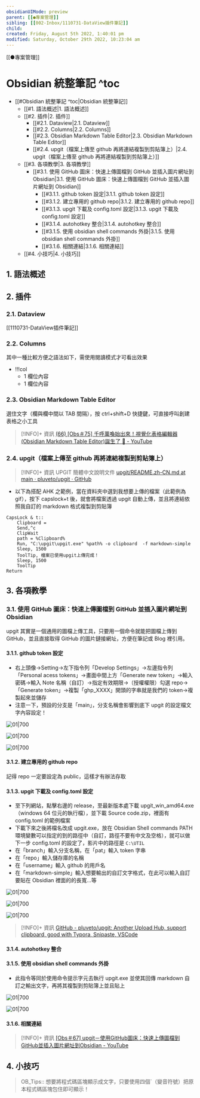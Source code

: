 ```yaml
---
obsidianUIMode: preview 
parent: [[●專案管理]]
sibling: [[002-Inbox/1110731-DataView插件筆記]]
child: 
created: Friday, August 5th 2022, 1:40:01 pm
modified: Saturday, October 29th 2022, 10:23:04 am
---
```


[[●專案管理]]
# Obsidian 統整筆記 ^toc

- [[#Obsidian 統整筆記 ^toc|Obsidian 統整筆記]]
	- [[#1. 語法概述|1. 語法概述]]
	- [[#2. 插件|2. 插件]]
		- [[#2.1. Dataview|2.1. Dataview]]
		- [[#2.2. Columns|2.2. Columns]]
		- [[#2.3. Obsidian Markdown Table Editor|2.3. Obsidian Markdown Table Editor]]
		- [[#2.4. upgit（檔案上傳至 github 再將連結複製到剪貼簿上）|2.4. upgit（檔案上傳至 github 再將連結複製到剪貼簿上）]]
	- [[#3. 各項教學|3. 各項教學]]
		- [[#3.1. 使用 GitHub 圖床：快速上傳圖檔到 GitHub 並插入圖片網址到 Obsidian|3.1. 使用 GitHub 圖床：快速上傳圖檔到 GitHub 並插入圖片網址到 Obsidian]]
			- [[#3.1.1. github token 設定|3.1.1. github token 設定]]
			- [[#3.1.2. 建立專用的 github repo|3.1.2. 建立專用的 github repo]]
			- [[#3.1.3. upgit 下載及 config.toml 設定|3.1.3. upgit 下載及 config.toml 設定]]
			- [[#3.1.4. autohotkey 整合|3.1.4. autohotkey 整合]]
			- [[#3.1.5. 使用 obsidian shell commands 外掛|3.1.5. 使用 obsidian shell commands 外掛]]
			- [[#3.1.6. 相關連結|3.1.6. 相關連結]]
	- [[#4. 小技巧|4. 小技巧]]


## 1. 語法概述

## 2. 插件
### 2.1. Dataview
[[1110731-DataView插件筆記]]

### 2.2. Columns 

其中一種比較方便之語法如下，需使用閱讀模式才可看出效果
- !!!col
	- 1
		欄位內容
	- 1
		欄位內容


### 2.3. Obsidian Markdown Table Editor

選住文字（欄與欄中間以 TAB 間隔），按 ctrl+shift+D 快捷鍵，可直接呼叫創建表格之小工具

> [!INFO]+ 資訊
> [(66) [Obs＃75] 千呼萬喚始出來！視覺化表格編輯器(Obsidian Markdown Table Editor)誕生了 🎂 - YouTube](https://www.youtube.com/watch?v=rZX_ZVPOgC8)

### 2.4. upgit（檔案上傳至 github 再將連結複製到剪貼簿上）

> [!INFO]+ 資訊
> UPGIT 簡體中文說明文件
> [upgit/README.zh-CN.md at main · pluveto/upgit · GitHub](https://github.com/pluveto/upgit/blob/main/docs/README.zh-CN.md)
- 以下為搭配 AHK 之範例，當在資料夾中選到我想要上傳的檔案（此範例為 gif），按下 capslock+t 後，就會將檔案透過 upgit 自動上傳，並且將連結依照我自訂的 markdown 格式複製到剪貼簿
```AHK
CapsLock & t::
    Clipboard =
    Send,^c
    ClipWait
    path = %Clipboard%
    Run, "C:\upgit\upgit.exe" %path% -o clipboard  -f markdown-simple
    Sleep, 1500
    ToolTip, 檔案已使用upgit上傳完成！
    Sleep, 1500
    ToolTip
Return
```


## 3. 各項教學

### 3.1. 使用 GitHub 圖床：快速上傳圖檔到 GitHub 並插入圖片網址到 Obsidian
upgit 其實是一個通用的圖檔上傳工具，只要用一個命令就能把圖檔上傳到 GitHub，並且直接取得 GitHub 的圖片鏈接網址，方便在筆記或 Blog 裡引用。

#### 3.1.1. github token 設定
- 右上頭像→Setting→左下指令列「Develop Settings」→左邊指令列「Personal acess tokens」→畫面中間上方「Generate new token」→輸入密碼→輸入 Note 名稱（自訂）→指定有效期限→（授權權限）勾選 repo→「Generate token」→複製「ghp_XXXX」開頭的字串就是我們的 token→複製起來並儲存
- 注意一下，預設的分支是「main」，分支名稱會影響到底下 upgit 的設定檔文字內容設定！

![01|700](https://raw.githubusercontent.com/hoonsor/upgit-Obsidian/main/2022/10/18/upgit_20221018_1666022997.png)

![01|700](https://raw.githubusercontent.com/hoonsor/upgit-Obsidian/main/2022/10/18/upgit_20221018_1666023062.png)

![01|700](https://raw.githubusercontent.com/hoonsor/upgit-Obsidian/main/2022/10/18/upgit_20221018_1666023125.png)

#### 3.1.2. 建立專用的 github repo
記得 repo 一定要設定為 public，這樣才有辦法存取
#### 3.1.3. upgit 下載及 config.toml 設定
- 至下列網站，點擊右邊的 release，至最新版本處下載 upgit_win_amd64.exe（windows 64 位元的執行檔），並下載 Source code.zip，裡面有 config.toml 的範例檔案
- 下載下來之後將檔名改成 upgit.exe，放在 Obsidian Shell commands PATH 環境變數可以指定的到的路徑中（自訂，路徑不要有中文及空格），就可以做下一步 config.toml 的設定了，影片中的路徑是 `C:\UTIL`
- 在「branch」輸入分支名稱，在「pat」輸入 token 字串
- 在「repo」輸入儲存庫的名稱
- 在「username」輸入 github 的用戶名
- 在「markdown-simple」輸入想要輸出的自訂文字格式，在此可以輸入自訂要貼在 Obsidian 裡面的的長寬…等

![01|700](https://raw.githubusercontent.com/hoonsor/upgit-Obsidian/main/2022/10/18/upgit_20221018_1666023869.png)

![01|700](https://raw.githubusercontent.com/hoonsor/upgit-Obsidian/main/2022/10/18/upgit_20221018_1666023961.png)

![01|700](https://raw.githubusercontent.com/hoonsor/upgit-Obsidian/main/2022/10/18/upgit_20221018_1666024040.png)



> [!INFO]+ 資訊
> [GitHub - pluveto/upgit: Another Upload Hub, support clipboard, good with Typora, Snipaste, VSCode](https://github.com/pluveto/upgit)

#### 3.1.4. autohotkey 整合
#### 3.1.5. 使用 obsidian shell commands 外掛
- 此指令等同於使用命令提示字元去執行 upgit.exe 並使其回傳 markdown 自訂之輸出文字，再將其複製到剪貼簿上並且貼上

![01|700](https://raw.githubusercontent.com/hoonsor/upgit-Obsidian/main/2022/10/18/upgit_20221018_1666022423.png)

![01|700](https://raw.githubusercontent.com/hoonsor/upgit-Obsidian/main/2022/10/18/upgit_20221018_1666022448.png)


#### 3.1.6. 相關連結


> [!INFO]+ 資訊
> [[Obs＃67] upgit－使用GitHub圖床：快速上傳圖檔到GitHub並插入圖片網址到Obsidian - YouTube](https://www.youtube.com/watch?v=nGII-khqm2o&t=152s)

## 4. 小技巧

> OB_Tips:: 想要將程式碼區塊顯示成文字，只要使用四個\`（變音符號）把原本程式碼區塊包住即可顯示！
